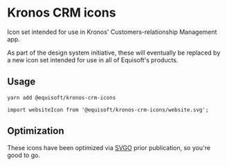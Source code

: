 # Kronos CRM icons

Icon set intended for use in Kronos' Customers-relationship Management app.

As part of the design system initiative, these will eventually be replaced by a new icon set intended for use in all of Equisoft's products.

## Usage

`yarn add @equisoft/kronos-crm-icons`

`import websiteIcon from '@equisoft/kronos-crm-icons/website.svg';`

## Optimization

These icons have been optimized via [SVGO](https://github.com/svg/svgo) prior publication, so you're good to go.
